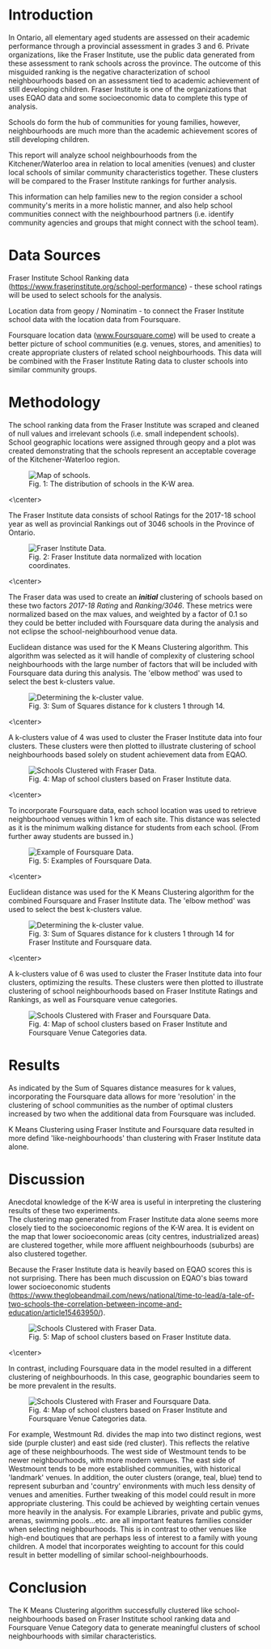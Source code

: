 # Introduction

In Ontario, all elementary aged students are assessed on their academic performance through a provincial assessment in grades 3 and 6.  Private organizations, like the Fraser Institute, use the public data generated from these assessment to rank schools across the province.  The outcome of this misguided ranking is the negative characterization of school neighbourhoods based on an assessment tied to academic achievement of still developing children.  Fraser Institute is one of the organizations that uses EQAO data and some socioeconomic data to complete this type of analysis.

Schools do form the hub of communities for young families, however, neighbourhoods are much more than the academic achievement scores of still developing children.  

This report will analyze school neighbourhoods from the Kitchener/Waterloo area in relation to local amenities (venues) and cluster local schools of similar community characteristics together.  These clusters will be compared to the Fraser Institute rankings for further analysis.

This information can help families new to the region consider a school community's merits in a more holistic manner, and also help school communities connect with the neighbourhood partners (i.e. identify community agencies and groups that might connect with the school team).

# Data Sources

Fraser Institute School Ranking data (https://www.fraserinstitute.org/school-performance) - these school ratings will be used to select schools for the analysis. 

Location data from geopy / Nominatim - to connect the Fraser Institute school data with the location data from Foursquare.

Foursquare location data (www.Foursquare.come) will be used to create a better picture of school communities (e.g. venues, stores, and amenities) to create appropriate clusters of related school neighbourhoods. This data will be combined with the Fraser Institute Rating data to cluster schools into similar community groups. 
  
# Methodology

The school ranking data from the Fraser Institute was scraped and cleaned of null values and irrelevant schools (i.e. small independent schools).
School geographic locations were assigned through geopy and a plot was created demonstrating that the schools represent an acceptable coverage of the Kitchener-Waterloo region.
<figure class="image"><img src="schools.png" alt="Map of schools."><figcaption>Fig. 1: The distribution of schools in the K-W area.</figcaption></figure><\center>

The Fraser Institute data consists of school Ratings for the 2017-18 school year as well as provincial Rankings out of 3046 schools in the Province of Ontario. 
<figure class="image"><img src="Fraser_geo.png" alt="Fraser Institute Data."><figcaption>Fig. 2: Fraser Institute data normalized with location coordinates.</figcaption></figure><\center>

The Fraser data was used to create an **_initial_** clustering of schools based on these two factors _2017-18 Rating_ and _Ranking/3046_.  These metrics were normalized based on the max values, and weighted by a factor of 0.1 so they could be better included with Foursquare data during the analysis and not eclipse the school-neighbourhood venue data.

Euclidean distance was used for the K Means Clustering algorithm.  This algorithm was selected as it will handle of complexity of clustering school neighbourhoods with the large number of factors that will be included with Foursquare data during this analysis.  The 'elbow method' was used to select the best k-clusters value.
<figure class="image"><img src="k_analysis_EQAO.png" alt="Determining the k-cluster value."><figcaption>Fig. 3: Sum of Squares distance for k clusters 1 through 14.</figcaption></figure><\center>

A k-clusters value of 4 was used to cluster the Fraser Institute data into four clusters.  These clusters were then plotted to illustrate clustering of school neighbourhoods based solely on student achievement data from EQAO.
<figure class="image"><img src="schools_cluster_FI_only.png" alt="Schools Clustered with Fraser Data."><figcaption>Fig. 4: Map of school clusters based on Fraser Institute data.</figcaption></figure><\center>

To incorporate Foursquare data, each school location was used to retrieve neighbourhood venues within 1 km of each site.  This distance was selected as it is the minimum walking distance for students from each school. (From further away students are bussed in.)
<figure class="image"><img src="FS_school_data.png" alt="Example of Foursquare Data."><figcaption>Fig. 5: Examples of Foursquare Data.</figcaption></figure><\center>

Euclidean distance was used for the K Means Clustering algorithm for the combined Foursquare and Fraser Institute data. The 'elbow method' was used to select the best k-clusters value.
<figure class="image"><img src="k_analysis_FI_FS.png" alt="Determining the k-cluster value."><figcaption>Fig. 3: Sum of Squares distance for k clusters 1 through 14 for Fraser Institute and Foursquare data.</figcaption></figure><\center>

A k-clusters value of 6 was used to cluster the Fraser Institute data into four clusters, optimizing the results.  These clusters were then plotted to illustrate clustering of school neighbourhoods based on Fraser Institute Ratings and Rankings, as well as Foursquare venue categories.
<figure class="image"><img src="schools_cluster_FI_and_FS.png" alt="Schools Clustered with Fraser and Foursquare Data."><figcaption>Fig. 4: Map of school clusters based on Fraser Institute and Foursquare Venue Categories data.</figcaption></figure>

# Results 
As indicated by the Sum of Squares distance measures for k values, incorporating the Foursquare data allows for more 'resolution' in the clustering of school communities as the number of optimal clusters increased by two when the additional data from Foursquare was included.

K Means Clustering using Fraser Institute and Foursquare data resulted in more defind 'like-neighbourhoods' than clustering with Fraser Institute data alone. 

# Discussion 
Anecdotal knowledge of the K-W area is useful in interpreting the clustering results of these two experiments.  
The clustering map generated from Fraser Institute data alone seems more closely tied to the socioeconomic regions of the K-W area.  It is evident on the map that lower socioeconomic areas (city centres, industrialized areas) are clustered together, while more affluent neighbourhoods (suburbs) are also clustered together.  

Because the Fraser Institute data is heavily based on EQAO scores this is not surprising. There has been much discussion on EQAO's bias toward lower socioeconomic students (https://www.theglobeandmail.com/news/national/time-to-lead/a-tale-of-two-schools-the-correlation-between-income-and-education/article15463950/).
<figure class="image"><img src="schools_cluster_FI_only.png" alt="Schools Clustered with Fraser Data."><figcaption>Fig. 5: Map of school clusters based on Fraser Institute data.</figcaption></figure><\center>

In contrast, including Foursquare data in the model resulted in a different clustering of neighbourhoods.  In this case, geographic boundaries seem to be more prevalent in the results.  
<figure class="image"><img src="schools_cluster_FI_and_FS.png" alt="Schools Clustered with Fraser and Foursquare Data."><figcaption>Fig. 4: Map of school clusters based on Fraser Institute and Foursquare Venue Categories data.</figcaption></figure>
For example, Westmount Rd. divides the map into two distinct regions, west side (purple cluster) and east side (red cluster).  This reflects the relative age of these neighbourhoods.  The west side of Westmount tends to be newer neighbourhoods, with more modern venues.  The east side of Westmount tends to be more established communities, with historical 'landmark' venues.  
In addition, the outer clusters (orange, teal, blue) tend to represent suburban and 'country' environments with much less density of venues and amenities. 
Further tweaking of this model could result in more appropriate clustering.  This could be achieved by weighting certain venues more heavily in the analysis. For example Libraries, private and public gyms, arenas, swimming pools...etc. are all important features families consider when selecting neighbourhoods.  This is in contrast to other venues like high-end boutiques that are perhaps less of interest to a family with young children.  A model that incorporates weighting to account for this could result in better modelling of similar school-neighbourhoods.

# Conclusion
The K Means Clustering algorithm successfully clustered like school-neighbourhoods based on Fraser Institute school ranking data and Foursquare Venue Category data to generate meaningful clusters of school neighbourhoods with similar characteristics.

